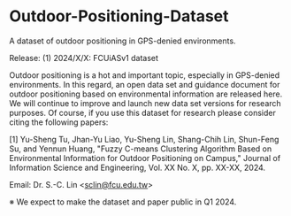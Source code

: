 # Outdoor-Positioning-Dataset
A dataset of outdoor positioning in GPS-denied environments.

Release:
(1) 2024/X/X: FCUiASv1 dataset

Outdoor positioning is a hot and important topic, especially in GPS-denied environments. In this regard, an open data set and guidance document for outdoor positioning based on environmental information are released here. We will continue to improve and launch new data set versions for research purposes. Of course, if you use this dataset for research please consider citing the following papers:

[1] Yu-Sheng Tu, Jhan-Yu Liao, Yu-Sheng Lin, Shang-Chih Lin, Shun-Feng Su, and Yennun Huang, "Fuzzy C-means Clustering Algorithm Based on Environmental Information for Outdoor Positioning on Campus," Journal of Information Science and Engineering, Vol. XX No. X, pp. XX-XX, 2024.

Email: Dr. S.-C. Lin <sclin@fcu.edu.tw​>

※ We expect to make the dataset and paper public in Q1 2024.
